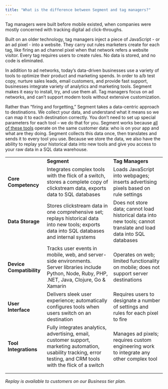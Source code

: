 ```yaml
---
title: "What is the difference between Segment and tag managers?"
---
```


Tag managers were built before mobile existed, when companies were mostly concerned with tracking digital ad click-throughs.

Built on an older technology, tag managers inject a piece of JavaScript - or an ad pixel - into a website. They carry out rules marketers create for each tag, like firing an ad channel pixel when that network refers a website visitor. Every tag requires users to create rules. No data is stored, and no code is eliminated.

In addition to ad networks, today’s data-driven businesses use a variety of tools to optimize their product and marketing spends. In order to a/b test copy, nurture sales leads, email customers, and provide fast support, businesses integrate variety of analytics and marketing tools. Segment makes it easy to install, try, and use them all. Tag managers focus on ad networks, and can’t support modern tools without extensive customization.

Rather than “firing and forgetting,” Segment takes a data-centric approach to destinations. We collect your data, and understand what it means so we can map it to each destination correctly. You don’t need to set up special parameters for each tool – we do that for you. Segment works because [all of these tools](https://segment.com/integrations) operate on the same customer data: who is on your app and what are they doing. Segment collects this data once, then translates and sends it to every tool you use. Because we store the data, we also have the ability to replay your historical data into new tools and give you access to your raw data in a SQL data warehouse.

<table><tbody>
<tr><td></td><td><strong>Segment</strong></td><td><strong>Tag Managers</strong></td></tr>
<tr><td><strong>Core Competency</strong></td><td>Integrates complex tools with the flick of a switch, stores a complete copy of clickstream data, exports data to SQL databases</td><td>Loads JavaScript into webpages; inserts advertising pixels based on rule settings</td></tr><tr><td><strong>Data Storage</strong></td><td>Stores clickstream data in one comprehensive set; replays historical data into new tools; exports data into SQL databases and internal systems</td><td>Does not store data; cannot load historical data into new tools; cannot translate and load data into SQL databases</td></tr><tr><td><strong>Device Compatibility</strong></td><td>Tracks user events in mobile, web, and server-side environments. Server libraries include Python, Node, Ruby, PHP, .NET, Java, Clojure, Go &amp; Xamarin</td><td>Operates on web; limited functionality on mobile; does not support server destinations</td>
</tr>
<tr><td><strong>User Interface</strong></td><td>Delivers sleek user experience; automatically configures tools when users switch on an destination</td><td>Requires users to designate a number of settings and rules for each pixel to fire</td></tr>
<tr><td><strong>Tool Integrations</strong></td><td>Fully integrates analytics, advertising, email, customer support, marketing automation, usability tracking, error testing, and CRM tools with the flick of a switch</td><td>Manages ad pixels; requires custom engineering work to integrate any other complex tool</td></tr><tr><td></td><td></td><td></td></tr><tr><td></td><td></td><td></td></tr></tbody></table>

_Replay is available to customers on our Business tier plan._
